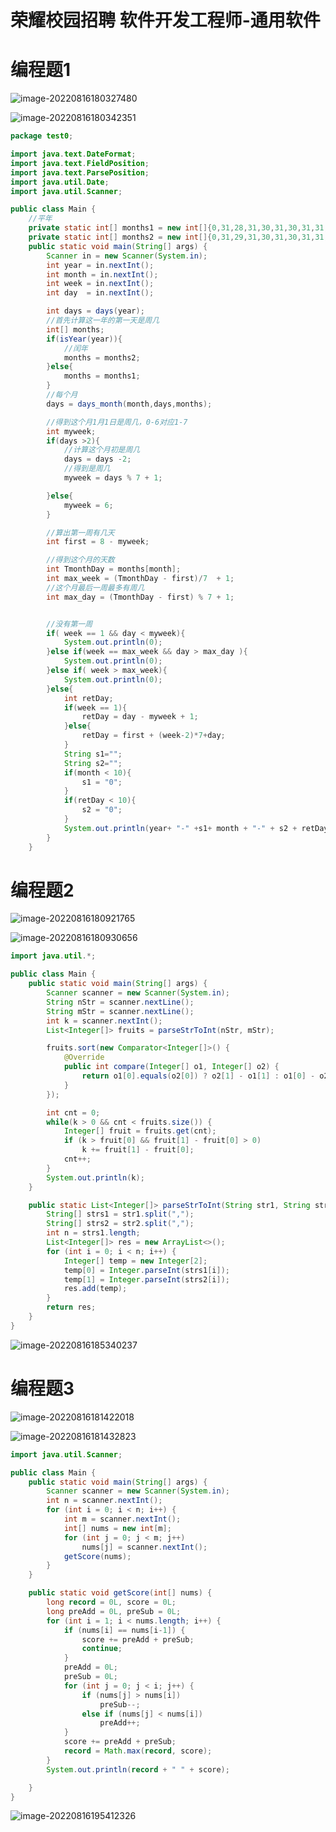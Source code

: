 # 荣耀校园招聘 软件开发工程师-通用软件

# 编程题1

![image-20220816180327480](https://madao33-static.oss-cn-hangzhou.aliyuncs.com/madao33blog/post/leetcode/image-20220816180327480.png)

![image-20220816180342351](https://madao33-static.oss-cn-hangzhou.aliyuncs.com/madao33blog/post/leetcode/image-20220816180342351.png)

```java
package test0;

import java.text.DateFormat;
import java.text.FieldPosition;
import java.text.ParsePosition;
import java.util.Date;
import java.util.Scanner;

public class Main {
    //平年
    private static int[] months1 = new int[]{0,31,28,31,30,31,30,31,31,30,31,30,31};
    private static int[] months2 = new int[]{0,31,29,31,30,31,30,31,31,30,31,30,31};
    public static void main(String[] args) {
        Scanner in = new Scanner(System.in);
        int year = in.nextInt();
        int month = in.nextInt();
        int week = in.nextInt();
        int day  = in.nextInt();

        int days = days(year);
        //首先计算这一年的第一天是周几
        int[] months;
        if(isYear(year)){
            //闰年
            months = months2;
        }else{
            months = months1;
        }
        //每个月
        days = days_month(month,days,months);

        //得到这个月1月1日是周几，0-6对应1-7
        int myweek;
        if(days >2){
            //计算这个月初是周几
            days = days -2;
            //得到是周几
            myweek = days % 7 + 1;

        }else{
            myweek = 6;
        }

        //算出第一周有几天
        int first = 8 - myweek;

        //得到这个月的天数
        int TmonthDay = months[month];
        int max_week = (TmonthDay - first)/7  + 1;
        //这个月最后一周最多有周几
        int max_day = (TmonthDay - first) % 7 + 1;


        //没有第一周
        if( week == 1 && day < myweek){
            System.out.println(0);
        }else if(week == max_week && day > max_day ){
            System.out.println(0);
        }else if( week > max_week){
            System.out.println(0);
        }else{
            int retDay;
            if(week == 1){
                retDay = day - myweek + 1;
            }else{
                retDay = first + (week-2)*7+day;
            }
            String s1="";
            String s2="";
            if(month < 10){
                s1 = "0";
            }
            if(retDay < 10){
                s2 = "0";
            }
            System.out.println(year+ "-" +s1+ month + "-" + s2 + retDay);
        }
    }
```



# 编程题2

![image-20220816180921765](C:/Users/Administrator/AppData/Roaming/Typora/typora-user-images/image-20220816180921765.png)

![image-20220816180930656](https://madao33-static.oss-cn-hangzhou.aliyuncs.com/madao33blog/post/leetcode/image-20220816180930656.png)

```java
import java.util.*;

public class Main {
    public static void main(String[] args) {
        Scanner scanner = new Scanner(System.in);
        String nStr = scanner.nextLine();
        String mStr = scanner.nextLine();
        int k = scanner.nextInt();
        List<Integer[]> fruits = parseStrToInt(nStr, mStr);

        fruits.sort(new Comparator<Integer[]>() {
            @Override
            public int compare(Integer[] o1, Integer[] o2) {
                return o1[0].equals(o2[0]) ? o2[1] - o1[1] : o1[0] - o2[0];
            }
        });

        int cnt = 0;
        while(k > 0 && cnt < fruits.size()) {
            Integer[] fruit = fruits.get(cnt);
            if (k > fruit[0] && fruit[1] - fruit[0] > 0)
                k += fruit[1] - fruit[0];
            cnt++;
        }
        System.out.println(k);
    }

    public static List<Integer[]> parseStrToInt(String str1, String str2) {
        String[] strs1 = str1.split(",");
        String[] strs2 = str2.split(",");
        int n = strs1.length;
        List<Integer[]> res = new ArrayList<>();
        for (int i = 0; i < n; i++) {
            Integer[] temp = new Integer[2];
            temp[0] = Integer.parseInt(strs1[i]);
            temp[1] = Integer.parseInt(strs2[i]);
            res.add(temp);
        }
        return res;
    }
}
```

![image-20220816185340237](https://madao33-static.oss-cn-hangzhou.aliyuncs.com/madao33blog/post/leetcode/image-20220816185340237.png)

# 编程题3

![image-20220816181422018](https://madao33-static.oss-cn-hangzhou.aliyuncs.com/madao33blog/post/leetcode/image-20220816181422018.png)

![image-20220816181432823](https://madao33-static.oss-cn-hangzhou.aliyuncs.com/madao33blog/post/leetcode/image-20220816181432823.png)



```java
import java.util.Scanner;

public class Main {
    public static void main(String[] args) {
        Scanner scanner = new Scanner(System.in);
        int n = scanner.nextInt();
        for (int i = 0; i < n; i++) {
            int m = scanner.nextInt();
            int[] nums = new int[m];
            for (int j = 0; j < m; j++)
                nums[j] = scanner.nextInt();
            getScore(nums);
        }
    }

    public static void getScore(int[] nums) {
        long record = 0L, score = 0L;
        long preAdd = 0L, preSub = 0L;
        for (int i = 1; i < nums.length; i++) {
            if (nums[i] == nums[i-1]) {
                score += preAdd + preSub;
                continue;
            }
            preAdd = 0L;
            preSub = 0L;
            for (int j = 0; j < i; j++) {
                if (nums[j] > nums[i])
                    preSub--;
                else if (nums[j] < nums[i])
                    preAdd++;
            }
            score += preAdd + preSub;
            record = Math.max(record, score);
        }
        System.out.println(record + " " + score);

    }
}
```

![image-20220816195412326](https://madao33-static.oss-cn-hangzhou.aliyuncs.com/madao33blog/post/leetcode/image-20220816195412326.png)

